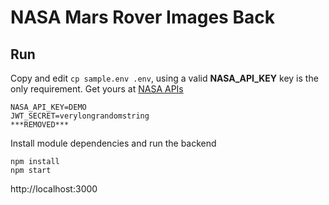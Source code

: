 # NASA Mars Rover Images Back

## Run

Copy and edit `cp sample.env .env`, using a valid **NASA_API_KEY** key is the only requirement. Get yours at [NASA APIs](https://api.nasa.gov)

```
NASA_API_KEY=DEMO
JWT_SECRET=verylongrandomstring
***REMOVED***
```

Install module dependencies and run the backend

```
npm install
npm start
```

http://localhost:3000
